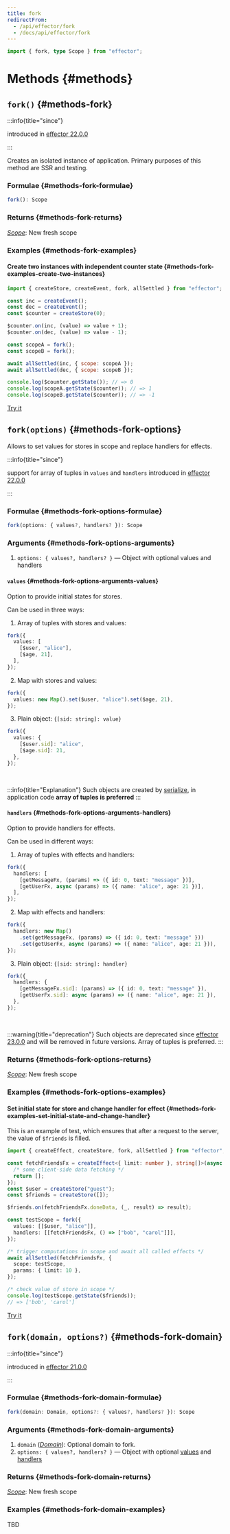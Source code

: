 ```yaml
---
title: fork
redirectFrom:
  - /api/effector/fork
  - /docs/api/effector/fork
---
```


```ts
import { fork, type Scope } from "effector";
```

# Methods {#methods}

## `fork()` {#methods-fork}

:::info{title="since"}

introduced in [effector 22.0.0](https://changelog.effector.dev/#effector-22-0-0)

:::

Creates an isolated instance of application.
Primary purposes of this method are SSR and testing.

### Formulae {#methods-fork-formulae}

```ts
fork(): Scope
```

### Returns {#methods-fork-returns}

[_Scope_](/en/api/effector/Scope): New fresh scope

### Examples {#methods-fork-examples}

#### Create two instances with independent counter state {#methods-fork-examples-create-two-instances}

```js
import { createStore, createEvent, fork, allSettled } from "effector";

const inc = createEvent();
const dec = createEvent();
const $counter = createStore(0);

$counter.on(inc, (value) => value + 1);
$counter.on(dec, (value) => value - 1);

const scopeA = fork();
const scopeB = fork();

await allSettled(inc, { scope: scopeA });
await allSettled(dec, { scope: scopeB });

console.log($counter.getState()); // => 0
console.log(scopeA.getState($counter)); // => 1
console.log(scopeB.getState($counter)); // => -1
```

[Try it](https://share.effector.dev/dBSC59h8)

## `fork(options)` {#methods-fork-options}

Allows to set values for stores in scope and replace handlers for effects.

:::info{title="since"}

support for array of tuples in `values` and `handlers` introduced in [effector 22.0.0](https://changelog.effector.dev/#effector-22-0-0)

:::

### Formulae {#methods-fork-options-formulae}

```ts
fork(options: { values?, handlers? }): Scope
```

### Arguments {#methods-fork-options-arguments}

1. `options: { values?, handlers? }` — Object with optional values and handlers

#### `values` {#methods-fork-options-arguments-values}

Option to provide initial states for stores.

Can be used in three ways:

1.  Array of tuples with stores and values:

```ts
fork({
  values: [
    [$user, "alice"],
    [$age, 21],
  ],
});
```

2.  Map with stores and values:

```ts
fork({
  values: new Map().set($user, "alice").set($age, 21),
});
```

3.  Plain object: `{[sid: string]: value}`

```ts
fork({
  values: {
    [$user.sid]: "alice",
    [$age.sid]: 21,
  },
});
```

<br />

:::info{title="Explanation"}
Such objects are created by [serialize](/en/api/effector/serialize), in application code **array of tuples is preferred**
:::

#### `handlers` {#methods-fork-options-arguments-handlers}

Option to provide handlers for effects.

Can be used in different ways:

1.  Array of tuples with effects and handlers:

```ts
fork({
  handlers: [
    [getMessageFx, (params) => ({ id: 0, text: "message" })],
    [getUserFx, async (params) => ({ name: "alice", age: 21 })],
  ],
});
```

2.  Map with effects and handlers:

```ts
fork({
  handlers: new Map()
    .set(getMessageFx, (params) => ({ id: 0, text: "message" }))
    .set(getUserFx, async (params) => ({ name: "alice", age: 21 })),
});
```

3.  Plain object: `{[sid: string]: handler}`

```ts
fork({
  handlers: {
    [getMessageFx.sid]: (params) => ({ id: 0, text: "message" }),
    [getUserFx.sid]: async (params) => ({ name: "alice", age: 21 }),
  },
});
```

<br />

:::warning{title="deprecation"}
Such objects are deprecated since [effector 23.0.0](https://changelog.effector.dev/#effector-23-0-0) and will be removed in future versions. Array of tuples is preferred.
:::

### Returns {#methods-fork-options-returns}

[_Scope_](/en/api/effector/Scope): New fresh scope

### Examples {#methods-fork-options-examples}

#### Set initial state for store and change handler for effect {#methods-fork-examples-set-initial-state-and-change-handler}

This is an example of test, which ensures that after a request to the server, the value of `$friends` is filled.

```ts
import { createEffect, createStore, fork, allSettled } from "effector";

const fetchFriendsFx = createEffect<{ limit: number }, string[]>(async ({ limit }) => {
  /* some client-side data fetching */
  return [];
});
const $user = createStore("guest");
const $friends = createStore([]);

$friends.on(fetchFriendsFx.doneData, (_, result) => result);

const testScope = fork({
  values: [[$user, "alice"]],
  handlers: [[fetchFriendsFx, () => ["bob", "carol"]]],
});

/* trigger computations in scope and await all called effects */
await allSettled(fetchFriendsFx, {
  scope: testScope,
  params: { limit: 10 },
});

/* check value of store in scope */
console.log(testScope.getState($friends));
// => ['bob', 'carol']
```

[Try it](https://share.effector.dev/gnNbGZuu)

## `fork(domain, options?)` {#methods-fork-domain}

:::info{title="since"}

introduced in [effector 21.0.0](https://changelog.effector.dev/#effector-21-0-0)

:::

### Formulae {#methods-fork-domain-formulae}

```ts
fork(domain: Domain, options?: { values?, handlers? }): Scope
```

### Arguments {#methods-fork-domain-arguments}

1. `domain` ([_Domain_](/en/api/effector/Domain)): Optional domain to fork.
2. `options: { values?, handlers? }` — Object with optional [values](#methods-fork-options-arguments-values) and [handlers](#methods-fork-options-arguments-handlers)

### Returns {#methods-fork-domain-returns}

[_Scope_](/en/api/effector/Scope): New fresh scope

### Examples {#methods-fork-domain-examples}

TBD
